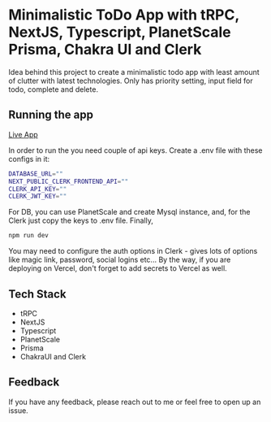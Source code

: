# Minimalistic ToDo App with tRPC, NextJS, Typescript, PlanetScale Prisma, Chakra UI and Clerk

Idea behind this project to create a minimalistic todo app with least amount of clutter with latest technologies.
Only has priority setting, input field for todo, complete and delete.

## Running the app
[Live App](https://min-todo-lemon.vercel.app/)

In order to run the you need couple of api keys. Create a .env file with these configs in it:

```bash
DATABASE_URL=""
NEXT_PUBLIC_CLERK_FRONTEND_API=""
CLERK_API_KEY=""
CLERK_JWT_KEY=""
```
For DB, you can use PlanetScale and create Mysql instance, and, for the Clerk just copy the keys to .env file.
Finally,

```bash
npm run dev
```

You may need to configure the auth options in Clerk - gives lots of options like magic link, password, social logins etc...
By the way, if you are deploying on Vercel, don't forget to add secrets to Vercel as well.

## Tech Stack

- tRPC
- NextJS
- Typescript
- PlanetScale
- Prisma
- ChakraUI and Clerk

## Feedback

If you have any feedback, please reach out to me or feel free to open up an issue.
